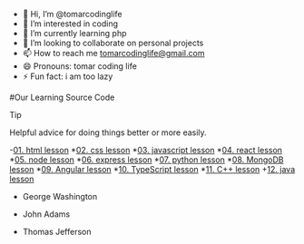 - 👋 Hi, I’m @tomarcodinglife
- 👀 I’m interested in coding
- 🌱 I’m currently learning php
- 💞️ I’m looking to collaborate on personal projects
- 📫 How to reach me tomarcodinglife@gmail.com
- 😄 Pronouns: tomar coding life
- ⚡ Fun fact: i am too lazy

#Our Learning Source Code

> [!TIP]
> Helpful advice for doing things better or more easily.

-[01. html lesson](https://github.com/tomarcodinglife/html)
*[02. css lesson](https://github.com/tomarcodinglife/html)
*[03. javascript lesson](https://github.com/tomarcodinglife/html)
*[04. react lesson](https://github.com/tomarcodinglife/html)
*[05. node lesson](https://github.com/tomarcodinglife/html)
*[06. express lesson](https://github.com/tomarcodinglife/html)
*[07. python lesson](https://github.com/tomarcodinglife/html)
*[08. MongoDB lesson](https://github.com/tomarcodinglife/html)
*[09. Angular lesson](https://github.com/tomarcodinglife/html)
*[10. TypeScript lesson](https://github.com/tomarcodinglife/html)
*[11. C++ lesson](https://github.com/tomarcodinglife/html)
+[12. java lesson](https://github.com/tomarcodinglife/html)

- George Washington
* John Adams
+ Thomas Jefferson

<!---
tomarcodinglife/tomarcodinglife is a ✨ special ✨ repository because its `README.md` (this file) appears on your GitHub profile.
You can click the Preview link to take a look at your changes.
--->
